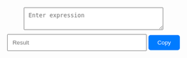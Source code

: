 <html lang="en"> <head> <meta charset="UTF-8"> <meta name="viewport" content="width=device-width, initial-scale=1.0"> <title>Expression Solver</title> <style> .container { margin: 20px auto; max-width: 400px; text-align: center; } #expression { width: 80%; padding: 10px; margin-bottom: 10px; } #result { width: 80%; padding: 10px; margin-bottom: 10px; } #copyBtn { padding: 10px 20px; background-color: #007bff; color: white; border: none; border-radius: 5px; cursor: pointer; } </style> </head> <body> <div class="container"> <textarea id="expression" placeholder="Enter expression"></textarea><br> <input type="text" id="result" placeholder="Result" readonly> <button onclick="copyResult()" id="copyBtn">Copy</button> <script> function solveExpression(expression) { try { let result = eval(expression); if (result % 1 === 0) { return result.toString(); } else { return result.toFixed(2); } } catch (error) { return error.toString(); } } function solveAndCopy() { let expression = document.getElementById("expression").value; let expressionCleaned = expression.replace(/,/g, '.').replace(/av/g, '').replace(/til/g, '').replace(/%/g, '/100').replace(/−/g, '-').replace(/⋅/g, '').replace(/:/g, '/').replace(/\?/g, ''); expressionCleaned = expressionCleaned.replace(/[a-zA-Z]/g, ''); let result = solveExpression(expressionCleaned); document.getElementById("result").value = result; } function copyResult() { let resultField = document.getElementById("result"); resultField.select(); document.execCommand("copy"); alert("Result copied to clipboard: " + resultField.value); } // Add event listener to textarea let expressionTextarea = document.getElementById("expression"); expressionTextarea.addEventListener("input", solveAndCopy); </script> </div> </body> </html>
